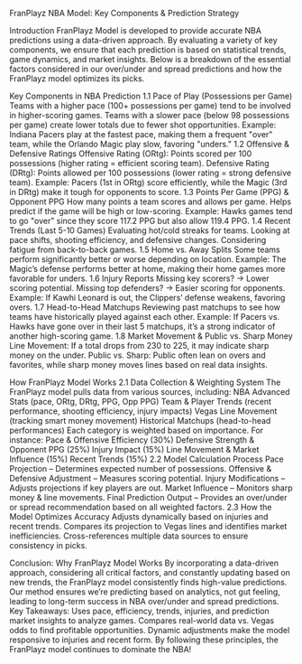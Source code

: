 FranPlayz NBA Model: Key Components & Prediction Strategy

Introduction
FranPlayz Model is developed to provide accurate NBA predictions using a data-driven approach. By evaluating a variety of key components, 
we ensure that each prediction is based on statistical trends, game dynamics, and market insights. 
Below is a breakdown of the essential factors considered in our over/under and spread predictions and how the FranPlayz model optimizes its picks.

Key Components in NBA Prediction
1.1 Pace of Play (Possessions per Game)
Teams with a higher pace (100+ possessions per game) tend to be involved in higher-scoring games.
Teams with a slower pace (below 98 possessions per game) create lower totals due to fewer shot opportunities.
Example: Indiana Pacers play at the fastest pace, making them a frequent "over" team, while the Orlando Magic play slow, favoring "unders."
1.2 Offensive & Defensive Ratings
Offensive Rating (ORtg): Points scored per 100 possessions (higher rating = efficient scoring team).
Defensive Rating (DRtg): Points allowed per 100 possessions (lower rating = strong defensive team).
Example: Pacers (1st in ORtg) score efficiently, while the Magic (3rd in DRtg) make it tough for opponents to score.
1.3 Points Per Game (PPG) & Opponent PPG
How many points a team scores and allows per game.
Helps predict if the game will be high or low-scoring.
Example: Hawks games tend to go "over" since they score 117.2 PPG but also allow 119.4 PPG.
1.4 Recent Trends (Last 5-10 Games)
Evaluating hot/cold streaks for teams.
Looking at pace shifts, shooting efficiency, and defensive changes.
Considering fatigue from back-to-back games.
1.5 Home vs. Away Splits
Some teams perform significantly better or worse depending on location.
Example: The Magic’s defense performs better at home, making their home games more favorable for unders.
1.6 Injury Reports
Missing key scorers? → Lower scoring potential.
Missing top defenders? → Easier scoring for opponents.
Example: If Kawhi Leonard is out, the Clippers’ defense weakens, favoring overs.
1.7 Head-to-Head Matchups
Reviewing past matchups to see how teams have historically played against each other.
Example: If Pacers vs. Hawks have gone over in their last 5 matchups, it’s a strong indicator of another high-scoring game.
1.8 Market Movement & Public vs. Sharp Money
Line Movement: If a total drops from 230 to 225, it may indicate sharp money on the under.
Public vs. Sharp: Public often lean on overs and favorites, while sharp money moves lines based on real data insights.

How FranPlayz Model Works
2.1 Data Collection & Weighting System
The FranPlayz model pulls data from various sources, including:
NBA Advanced Stats (pace, ORtg, DRtg, PPG, Opp PPG)
Team & Player Trends (recent performance, shooting efficiency, injury impacts)
Vegas Line Movement (tracking smart money movement)
Historical Matchups (head-to-head performances)
Each category is weighted based on importance. For instance:
Pace & Offensive Efficiency (30%)
Defensive Strength & Opponent PPG (25%)
Injury Impact (15%)
Line Movement & Market Influence (15%)
Recent Trends (15%)
2.2 Model Calculation Process
Pace Projection – Determines expected number of possessions.
Offensive & Defensive Adjustment – Measures scoring potential.
Injury Modifications – Adjusts projections if key players are out.
Market Influence – Monitors sharp money & line movements.
Final Prediction Output – Provides an over/under or spread recommendation based on all weighted factors.
2.3 How the Model Optimizes Accuracy
Adjusts dynamically based on injuries and recent trends.
Compares its projection to Vegas lines and identifies market inefficiencies.
Cross-references multiple data sources to ensure consistency in picks.

Conclusion: Why FranPlayz Model Works
By incorporating a data-driven approach, considering all critical factors, and constantly updating based on new trends, the FranPlayz model consistently finds high-value predictions.
Our method ensures we’re predicting based on analytics, not gut feeling, leading to long-term success in NBA over/under and spread predictions.
Key Takeaways: Uses pace, efficiency, trends, injuries, and prediction market insights to analyze games. 
Compares real-world data vs. Vegas odds to find profitable opportunities. 
Dynamic adjustments make the model responsive to injuries and recent form.
By following these principles, the FranPlayz model continues to dominate the NBA!
